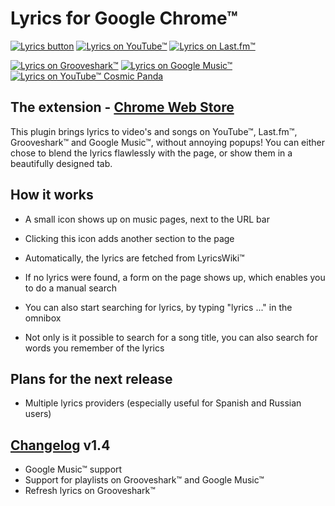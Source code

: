 ﻿Lyrics for Google Chrome™
=========================

[![Lyrics button](http://haampie.github.com/Lyrics-for-Chrome/images/logo-lyrics-for-chrome-banner-1-220.jpg)](http://haampie.github.com/Lyrics-for-Chrome/images/logo-lyrics-for-chrome-banner-1.jpg) 
[![Lyrics on YouTube™](http://haampie.github.com/Lyrics-for-Chrome/images/logo-lyrics-for-chrome-banner-2-220.jpg)](http://haampie.github.com/Lyrics-for-Chrome/images/logo-lyrics-for-chrome-banner-2.jpg) 
[![Lyrics on Last.fm™](http://haampie.github.com/Lyrics-for-Chrome/images/logo-lyrics-for-chrome-banner-3-220.jpg)](http://haampie.github.com/Lyrics-for-Chrome/images/logo-lyrics-for-chrome-banner-3.jpg)


[![Lyrics on Grooveshark™](http://haampie.github.com/Lyrics-for-Chrome/images/logo-lyrics-for-chrome-banner-5-220.jpg)](http://haampie.github.com/Lyrics-for-Chrome/images/logo-lyrics-for-chrome-banner-5.jpg) 
[![Lyrics on Google Music™](http://haampie.github.com/Lyrics-for-Chrome/images/logo-lyrics-for-chrome-banner-9-220.jpg)](http://haampie.github.com/Lyrics-for-Chrome/images/logo-lyrics-for-chrome-banner-9.jpg) 
[![Lyrics on YouTube™ Cosmic Panda](http://haampie.github.com/Lyrics-for-Chrome/images/logo-lyrics-for-chrome-banner-6-220.jpg)](http://haampie.github.com/Lyrics-for-Chrome/images/logo-lyrics-for-chrome-banner-6.jpg) 

The extension - [Chrome Web Store](https://chrome.google.com/webstore/developer/detail/oglbipcbkmlknhfhabolnniekmlhfoek)
-------------
This plugin brings lyrics to video's and songs on YouTube™, Last.fm™, Grooveshark™ and Google Music™, without annoying popups! You can either chose to blend the lyrics flawlessly with the page, or show them in a beautifully designed tab.

How it works
------------

- A small icon shows up on music pages, next to the URL bar
- Clicking this icon adds another section to the page
- Automatically, the lyrics are fetched from LyricsWiki™
- If no lyrics were found, a form on the page shows up, which enables you to do a manual search


- You can also start searching for lyrics, by typing "lyrics ..." in the omnibox
- Not only is it possible to search for a song title, you can also search for words you remember of the lyrics


Plans for the next release
--------------------------

-  Multiple lyrics providers (especially useful for Spanish and Russian users)


[Changelog](http://harmenstoppels.nl/lyrics-for-google-chrome/changelog/) v1.4
-------------
- Google Music™ support
- Support for playlists on Grooveshark™ and Google Music™
- Refresh lyrics on Grooveshark™